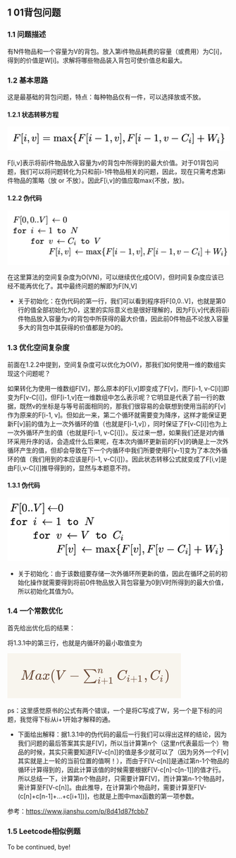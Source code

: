 ## 1 01背包问题

### 1.1 问题描述

有N件物品和一个容量为V的背包。放入第i件物品耗费的容量（或费用）为C[i]，得到的价值是W[i]。求解将哪些物品装入背包可使价值总和最大。

### 1.2 基本思路

这是最基础的背包问题，特点：每种物品仅有一件，可以选择放或不放。

#### 1.2.1 状态转移方程

![func](img/func.png)

F[i,v]表示将前i件物品放入容量为v的背包中所得到的最大价值。对于01背包问题，我们可以将问题转化为只和前i-1件物品相关的问题，因此，现在只需考虑第i件物品的策略（放 or 不放）。因此F[i,v]的值应取max{不放，放}。

#### 1.2.2 伪代码

![code](img/code.png)

在这里算法的空间复杂度为O(VN)，可以继续优化成O(V)，但时间复杂度应该已经不能再优化了。其中最终问题的解即为F[N,V]

* 关于初始化：在伪代码的第一行，我们可以看到程序将F[0,0..V]，也就是第0行的值全部初始化为0，这里的实际意义也是很好理解的，因为F[i,v]代表将前i件物品放入容量为v的背包中所获得的最大价值，因此前0件物品不论放入容量多大的背包中其获得的价值都是为0的。

### 1.3 优化空间复杂度

前面在1.2.2中提到，空间复杂度可以优化为O(V)，那我们如何使用一维的数组实现这个问题呢？

如果转化为使用一维数组F[V]，那么原本的F[i,v]即变成了F[v]，而F[i-1, v-C[i]]即变为F[v-C[i]]，但F[i-1,v]在一维数组中怎么表示呢？它明显是代表了前一行的数据，既然v的坐标是与等号前面相同的，那我们很容易的会联想到使用当前的F[v]作为原来的F[i-1, v]。但如此一来，第二个循环就需要变为降序，这样才能保证更新F[v]前的值为上一次外循环的值（也就是F[i-1,v]），同时保证了F[v-C[i]]也为上一次外循环产生的值（也就是F[i-1, v-C[i]]）。反过来一想，如果我们还是对内循环采用升序的话，会造成什么后果呢，在本次内循环更新前的F[v]的确是上一次外循环产生的值，但却会导致在下一个内循环中我们所要使用F[v-1]变为了本次外循环的值（我们用到的本应该是F[i-1, v-C[i]]）。因此状态转移公式就变成了F[i,v]是由F[i,v-C[i]]推导得到的，显然与本题意不符。

#### 1.3.1 伪代码

![code2](img/code2.png)

* 关于初始化：由于该数组要存储一次外循环所更新的值，因此在循环之前的初始化操作就需要得到将前0件物品放入背包容量为0到V时所得到的最大价值，所以初始化其值为0。

### 1.4 一个常数优化

首先给出优化后的结果：

将1.3.1中的第三行，也就是内循环的最小取值变为

![func](img/func3.png)

ps：这里感觉原书的公式有两个错误，一个是将C写成了W，另一个是下标的问题，我觉得下标从i+1开始才解释的通。

* 下面给出解释：据1.3.1中的伪代码的最后一行我们可以得出这样的结论，因为我们问题的最后答案其实是F[V]，所以当计算第n个（这里n代表最后一个）物品的时候，其实只需要知道F[V-c[n]]的值是多少就可以了（因为另外一个F[v]其实就是上一轮的当前位置的值啊！），而由于F[V-c[n]]是通过第n-1个物品的循环计算得到的，因此计算该值的时候需要根据F[V-c[n]-c[n-1]]的值才行。所以总结一下，计算第n个物品时，只需要计算F[V]，而计算第n-1个物品时，需计算至F[V-c[n]]。由此推导，在计算第i个物品时，需要计算至F[V-(c[n]+c[n-1]+...+c[i+1])]，也就是上图中max函数的第一项参数。

参考：https://www.jianshu.com/p/8d41d87fcbb7

### 1.5 Leetcode相似例题

To be continued, bye!

